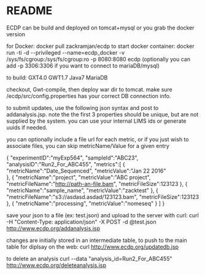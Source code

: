 # README #

ECDP can be build and deployed on tomcat+mysql or you grab the docker version



for Docker:
docker pull zackramjan/ecdp
to start docker container:
docker run -ti -d --privileged --name=ecdp_docker -v /sys/fs/cgroup:/sys/fs/cgroup:ro -p 8080:8080 ecdp
(optionally you can add -p 3306:3306 if you want to connect to mariaDB/mysql)

to build:
GXT4.0
GWT1.7
Java7
MariaDB

checkout, Gwt-compile, then deploy war dir to tomcat. make sure /ecdp/src/config.properties has your correct DB connection info. 



to submit updates, use the following json syntax and post to addanalysis.jsp. note the the first 3 properties should be unique, but are not supplied by the system. you can use your internal LIMS ids or generate uuids if needed. 


you can optionally include a file url for each metric, or if you just wish to associate files, you can skip metricName/Value for a given entry


{
   "experimentID":"myExp564",
   "sampleId":"ABC23",
   "analysisID":"Run2_For_ABC455",
   "metrics":[
      {
         "metricName":"Date_Sequenced",
         "metricValue":"Jan 22 2016"         
      },
      {
         "metricName":"project",
         "metricValue":"ABC project",
         "metricFileName":"http://path-an-file.bam",
         "metricFileSize":123123
      },
      {
         "metricName":"sample_name",
         "metricValue":"zacktest"
      },
      {
         "metricFileName":"s3://asdasd.asdad/123123.bam",
         "metricFileSize":123123
      },
      {
         "metricName":"processing",
         "metricValue":"nomeseq"
      }
   ]
}


save your json to a file (ex: test.json) and upload to the server with curl:
   curl -H "Content-Type: application/json" -X POST -d @test.json http://www.ecdp.org/addanalysis.jsp

changes are initially stored in an intermediate table, to push to the main table for diplsay on the web: 
   curl http://www.ecdp.org/updatedb.jsp

to delete an analysis
   curl --data "analysis_id=Run2_For_ABC455" http://www.ecdp.org/deleteanalysis.jsp

